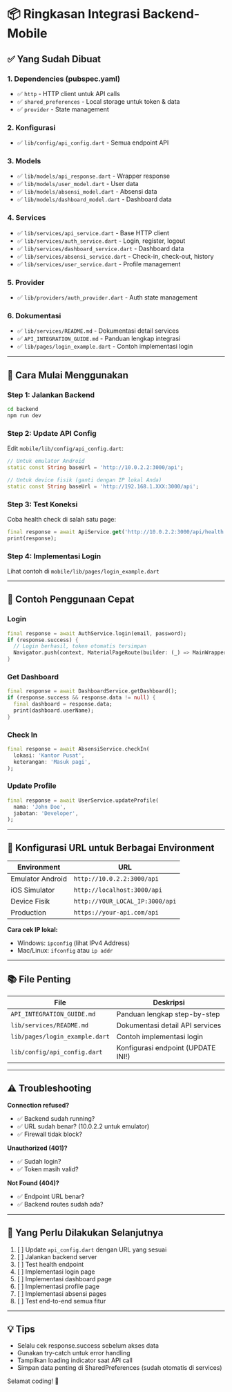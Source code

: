 # 📦 Ringkasan Integrasi Backend-Mobile

## ✅ Yang Sudah Dibuat

### 1. Dependencies (pubspec.yaml)
- ✅ `http` - HTTP client untuk API calls
- ✅ `shared_preferences` - Local storage untuk token & data
- ✅ `provider` - State management

### 2. Konfigurasi
- ✅ `lib/config/api_config.dart` - Semua endpoint API

### 3. Models
- ✅ `lib/models/api_response.dart` - Wrapper response
- ✅ `lib/models/user_model.dart` - User data
- ✅ `lib/models/absensi_model.dart` - Absensi data
- ✅ `lib/models/dashboard_model.dart` - Dashboard data

### 4. Services
- ✅ `lib/services/api_service.dart` - Base HTTP client
- ✅ `lib/services/auth_service.dart` - Login, register, logout
- ✅ `lib/services/dashboard_service.dart` - Dashboard data
- ✅ `lib/services/absensi_service.dart` - Check-in, check-out, history
- ✅ `lib/services/user_service.dart` - Profile management

### 5. Provider
- ✅ `lib/providers/auth_provider.dart` - Auth state management

### 6. Dokumentasi
- ✅ `lib/services/README.md` - Dokumentasi detail services
- ✅ `API_INTEGRATION_GUIDE.md` - Panduan lengkap integrasi
- ✅ `lib/pages/login_example.dart` - Contoh implementasi login

---

## 🚀 Cara Mulai Menggunakan

### Step 1: Jalankan Backend
```bash
cd backend
npm run dev
```

### Step 2: Update API Config
Edit `mobile/lib/config/api_config.dart`:
```dart
// Untuk emulator Android
static const String baseUrl = 'http://10.0.2.2:3000/api';

// Untuk device fisik (ganti dengan IP lokal Anda)
static const String baseUrl = 'http://192.168.1.XXX:3000/api';
```

### Step 3: Test Koneksi
Coba health check di salah satu page:
```dart
final response = await ApiService.get('http://10.0.2.2:3000/api/health');
print(response);
```

### Step 4: Implementasi Login
Lihat contoh di `mobile/lib/pages/login_example.dart`

---

## 📝 Contoh Penggunaan Cepat

### Login
```dart
final response = await AuthService.login(email, password);
if (response.success) {
  // Login berhasil, token otomatis tersimpan
  Navigator.push(context, MaterialPageRoute(builder: (_) => MainWrapper()));
}
```

### Get Dashboard
```dart
final response = await DashboardService.getDashboard();
if (response.success && response.data != null) {
  final dashboard = response.data;
  print(dashboard.userName);
}
```

### Check In
```dart
final response = await AbsensiService.checkIn(
  lokasi: 'Kantor Pusat',
  keterangan: 'Masuk pagi',
);
```

### Update Profile
```dart
final response = await UserService.updateProfile(
  nama: 'John Doe',
  jabatan: 'Developer',
);
```

---

## 🔧 Konfigurasi URL untuk Berbagai Environment

| Environment | URL |
|-------------|-----|
| Emulator Android | `http://10.0.2.2:3000/api` |
| iOS Simulator | `http://localhost:3000/api` |
| Device Fisik | `http://YOUR_LOCAL_IP:3000/api` |
| Production | `https://your-api.com/api` |

**Cara cek IP lokal:**
- Windows: `ipconfig` (lihat IPv4 Address)
- Mac/Linux: `ifconfig` atau `ip addr`

---

## 📚 File Penting

| File | Deskripsi |
|------|-----------|
| `API_INTEGRATION_GUIDE.md` | Panduan lengkap step-by-step |
| `lib/services/README.md` | Dokumentasi detail API services |
| `lib/pages/login_example.dart` | Contoh implementasi login |
| `lib/config/api_config.dart` | Konfigurasi endpoint (UPDATE INI!) |

---

## ⚠️ Troubleshooting

**Connection refused?**
- ✅ Backend sudah running?
- ✅ URL sudah benar? (10.0.2.2 untuk emulator)
- ✅ Firewall tidak block?

**Unauthorized (401)?**
- ✅ Sudah login?
- ✅ Token masih valid?

**Not Found (404)?**
- ✅ Endpoint URL benar?
- ✅ Backend routes sudah ada?

---

## 🎯 Yang Perlu Dilakukan Selanjutnya

1. [ ] Update `api_config.dart` dengan URL yang sesuai
2. [ ] Jalankan backend server
3. [ ] Test health endpoint
4. [ ] Implementasi login page
5. [ ] Implementasi dashboard page
6. [ ] Implementasi profile page
7. [ ] Implementasi absensi pages
8. [ ] Test end-to-end semua fitur

---

## 💡 Tips

- Selalu cek response.success sebelum akses data
- Gunakan try-catch untuk error handling
- Tampilkan loading indicator saat API call
- Simpan data penting di SharedPreferences (sudah otomatis di services)

Selamat coding! 🚀

